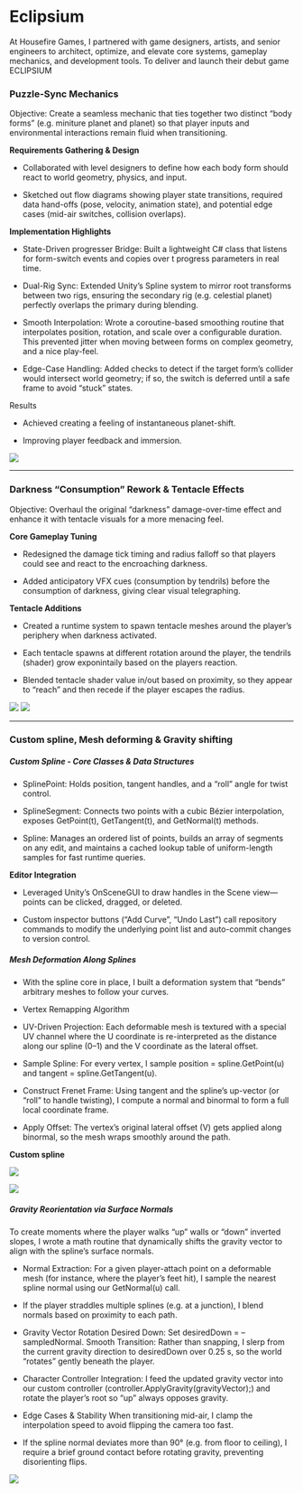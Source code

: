 # Eclipsium

At Housefire Games, I partnered with game designers, artists, and senior engineers to architect, optimize, and elevate core systems, gameplay mechanics, and development tools. To deliver and launch their debut game ECLIPSIUM

### Puzzle-Sync Mechanics

Objective: Create a seamless mechanic that ties together two distinct “body forms” (e.g. miniture planet and planet) so that player inputs and environmental interactions remain fluid when transitioning.

**Requirements Gathering & Design**

- Collaborated with level designers to define how each body form should react to world geometry, physics, and input.

- Sketched out flow diagrams showing player state transitions, required data hand-offs (pose, velocity, animation state), and potential edge cases (mid-air switches, collision overlaps).

**Implementation Highlights**

- State-Driven progresser Bridge: Built a lightweight C# class that listens for form-switch events and copies over t progress parameters in real time.

- Dual-Rig Sync: Extended Unity’s Spline system to mirror root transforms between two rigs, ensuring the secondary rig (e.g. celestial planet) perfectly overlaps the primary during blending.

- Smooth Interpolation: Wrote a coroutine-based smoothing routine that interpolates position, rotation, and scale over a configurable duration. This prevented jitter when moving between forms on complex geometry, and a nice play-feel.

- Edge-Case Handling: Added checks to detect if the target form’s collider would intersect world geometry; if so, the switch is deferred until a safe frame to avoid “stuck” states.

Results

- Achieved creating a feeling of instantaneous planet-shift.

- Improving player feedback and immersion.

![](/Sources/Eclipsium/Images/OldPlaneteriumPuzzle.gif) 

--- 


### Darkness “Consumption” Rework & Tentacle Effects
Objective: Overhaul the original “darkness” damage-over-time effect and enhance it with tentacle visuals for a more menacing feel.

**Core Gameplay Tuning**

- Redesigned the damage tick timing and radius falloff so that players could see and react to the encroaching darkness.

- Added anticipatory VFX cues (consumption by tendrils) before the consumption of darkness, giving clear visual telegraphing.

**Tentacle Additions**

- Created a runtime system to spawn tentacle meshes around the player’s periphery when darkness activated.

- Each tentacle spawns at different rotation around the player, the tendrils (shader) grow exponintaily based on the players reaction.

- Blended tentacle shader value in/out based on proximity, so they appear to “reach” and then recede if the player escapes the radius.


![](/Sources/Eclipsium/Images/Tendrils.gif) 
![](/Sources/Eclipsium/Images/tendrilsControls.png) 

--- 

### Custom spline, Mesh deforming & Gravity shifting

##### **Custom Spline - Core Classes & Data Structures**


- SplinePoint: Holds position, tangent handles, and a “roll” angle for twist control.

- SplineSegment: Connects two points with a cubic Bézier interpolation, exposes GetPoint(t), GetTangent(t), and GetNormal(t) methods.

- Spline: Manages an ordered list of points, builds an array of segments on any edit, and maintains a cached lookup table of uniform-length samples for fast runtime queries.

**Editor Integration**

- Leveraged Unity’s OnSceneGUI to draw handles in the Scene view—points can be clicked, dragged, or deleted.

- Custom inspector buttons (“Add Curve”, “Undo Last”) call repository commands to modify the underlying point list and auto-commit changes to version control.

##### Mesh Deformation Along Splines
- With the spline core in place, I built a deformation system that “bends” arbitrary meshes to follow your curves.

- Vertex Remapping Algorithm

- UV-Driven Projection: Each deformable mesh is textured with a special UV channel where the U coordinate is re-interpreted as the distance along our spline (0–1) and the V coordinate as the lateral offset.

- Sample Spline: For every vertex, I sample position = spline.GetPoint(u) and tangent = spline.GetTangent(u).

- Construct Frenet Frame: Using tangent and the spline’s up-vector (or “roll” to handle twisting), I compute a normal and binormal to form a full local coordinate frame.

- Apply Offset: The vertex’s original lateral offset (V) gets applied along binormal, so the mesh wraps smoothly around the path.

**Custom spline**

![](/Sources/Eclipsium/Images/ConveyorSpline.png) 


![](/Sources/Eclipsium/Images/CustomSpline.png)

##### Gravity Reorientation via Surface Normals
To create moments where the player walks “up” walls or “down” inverted slopes, I wrote a math routine that dynamically shifts the gravity vector to align with the spline’s surface normals.

- Normal Extraction: For a given player-attach point on a deformable mesh (for instance, where the player’s feet hit), I sample the nearest spline normal using our GetNormal(u) call.

- If the player straddles multiple splines (e.g. at a junction), I blend normals based on proximity to each path.

- Gravity Vector Rotation Desired Down: Set desiredDown = –sampledNormal.
Smooth Transition: Rather than snapping, I slerp from the current gravity direction to desiredDown over 0.25 s, so the world “rotates” gently beneath the player.

- Character Controller Integration: I feed the updated gravity vector into our custom controller (controller.ApplyGravity(gravityVector);) and rotate the player’s root so “up” always opposes gravity.

- Edge Cases & Stability
When transitioning mid-air, I clamp the interpolation speed to avoid flipping the camera too fast.

- If the spline normal deviates more than 90° (e.g. from floor to ceiling), I require a brief ground contact before rotating gravity, preventing disorienting flips.

![](/Sources/Eclipsium/Images/Conveyors.gif) 
